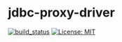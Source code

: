 # jdbc-proxy-driver

[![build_status](https://github.com/Bit-Quill/jdbc-proxy-driver/actions/workflows/main.yml/badge.svg)](https://github.com/Bit-Quill/jdbc-proxy-driver/actions/workflows/main.yml)
[![License: MIT](https://img.shields.io/badge/license-MIT-c30014.svg)](LICENSE)
